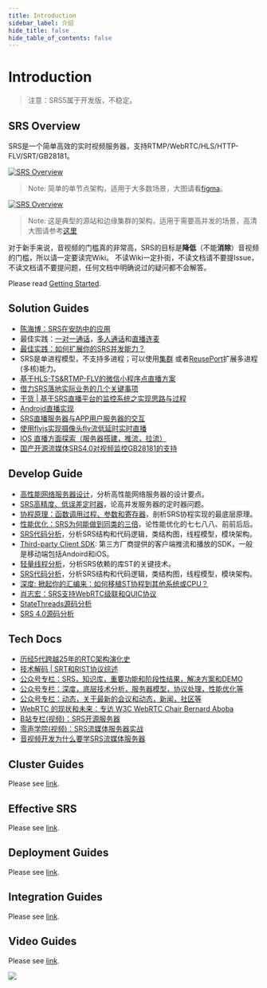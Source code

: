 ```yaml
---
title: Introduction
sidebar_label: 介绍
hide_title: false
hide_table_of_contents: false
---
```


# Introduction

> 注意：SRS5属于开发版，不稳定。

## SRS Overview

SRS是一个简单高效的实时视频服务器，支持RTMP/WebRTC/HLS/HTTP-FLV/SRT/GB28181。

[![SRS Overview](/img/SRS-SingleNode-4.0-sd.png)](/img/SRS-SingleNode-4.0-hd.png)

> Note: 简单的单节点架构，适用于大多数场景，大图请看[figma](https://www.figma.com/file/333POxVznQ8Wz1Rxlppn36/SRS-4.0-Server-Arch)。

[![SRS Overview](/img/SRS-Overview-4.0.png)](/img/SRS-Overview-4.0.png)

> Note: 这是典型的源站和边缘集群的架构，适用于需要高并发的场景，高清大图请参考[这里](https://www.processon.com/view/link/5e3f5581e4b0a3daae80ecef)

对于新手来说，音视频的门槛真的非常高，SRS的目标是**降低**（不能**消除**）音视频的门槛，所以请一定要读完Wiki。
不读Wiki一定扑街，不读文档请不要提Issue，不读文档请不要提问题，任何文档中明确说过的疑问都不会解答。

Please read [Getting Started](../doc/getting-started).

## Solution Guides

* [陈海博：SRS在安防中的应用](https://www.bilibili.com/video/BV11S4y197Zx)
* 最佳实践：[一对一通话](https://mp.weixin.qq.com/s/xWe6f9WRhtwnpJQ8SO0Eeg)，[多人通话](https://mp.weixin.qq.com/s/CM2h99A1e_masL5sjkp4Zw)和[直播连麦](https://mp.weixin.qq.com/s/7xexl07rrWBdh8xennXK3w)
* [最佳实践：如何扩展你的SRS并发能力？](https://mp.weixin.qq.com/s/pd9YQS0WR3hSuHybkm1F7Q)
* SRS是单进程模型，不支持多进程；可以使用[集群](https://mp.weixin.qq.com/s/pd9YQS0WR3hSuHybkm1F7Q) 或者[ReusePort](./reuse-port)扩展多进程(多核)能力。
* [基于HLS-TS&RTMP-FLV的微信小程序点直播方案](https://mp.weixin.qq.com/s/xhScUrkoroM7Q7ziODHyMA)
* [借力SRS落地实际业务的几个关键事项](https://mp.weixin.qq.com/s/b19kBer_phZl4n4oUBOvxQ)
* [干货 | 基于SRS直播平台的监控系统之实现思路与过程](https://mp.weixin.qq.com/s/QDTtW85giKmryhvCBkyyCg)
* [Android直播实现](https://blog.csdn.net/dxpqxb/article/details/83012950)
* [SRS直播服务器与APP用户服务器的交互](https://www.jianshu.com/p/f3dfa727475a)
* [使用flvjs实现摄像头flv流低延时实时直播](https://www.jianshu.com/p/2647393f956a)
* [IOS 直播方面探索（服务器搭建，推流，拉流）](https://www.jianshu.com/p/1aa677d99d17)
* [国产开源流媒体SRS4.0对视频监控GB28181的支持](https://mp.weixin.qq.com/s/VIPSPaBB5suUk7_I2oOkMw)

## Develop Guide

* [高性能网络服务器设计](https://blog.csdn.net/win_lin/article/details/8242653)，分析高性能网络服务器的设计要点。
* [SRS高精度、低误差定时器](https://mp.weixin.qq.com/s/DDSzRKHyJ-uYQ9QQC9VOZg)，论高并发服务器的定时器问题。
* [协程原理：函数调用过程、参数和寄存器](https://mp.weixin.qq.com/s/2TsYSiV8ysyLrELHdlHtjg)，剖析SRS协程实现的最底层原理。
* [性能优化：SRS为何能做到同类的三倍](https://mp.weixin.qq.com/s/r2jn1GAcHe08IeTW32OyuQ)，论性能优化的七七八八、前前后后。
* [SRS代码分析](https://github.com/xialixin/srs_code_note/blob/master/doc/srs_note.md)，分析SRS结构和代码逻辑，类结构图，线程模型，模块架构。
* [Third-party Client SDK](./client-sdk): 第三方厂商提供的客户端推流和播放的SDK，一般是移动端包括Andoird和iOS。
* [轻量线程分析](https://github.com/ossrs/state-threads#analysis)，分析SRS依赖的库ST的关键技术。
* [SRS代码分析](https://github.com/xialixin/srs_code_note/blob/master/doc/srs_note.md)，分析SRS结构和代码逻辑，类结构图，线程模型，模块架构。
* [深度: 掀起你的汇编来：如何移植ST协程到其他系统或CPU？](https://mp.weixin.qq.com/s/dARz99INVlGuoFW6K7SXaw)
* [肖志宏：SRS支持WebRTC级联和QUIC协议](https://www.bilibili.com/video/BV1Db4y1b77J)
* [StateThreads源码分析](https://www.xianwaizhiyin.net/?cat=24)
* [SRS 4.0源码分析](https://www.xianwaizhiyin.net/?cat=21)

## Tech Docs

* [历经5代跨越25年的RTC架构演化史](https://mp.weixin.qq.com/s/fO-FcKU_9Exdqh4xb_U5Xw)
* [技术解码 | SRT和RIST协议综述](https://mp.weixin.qq.com/s/jjtD4ik-9noMyWbecogXHg)
* [公众号专栏：SRS，知识库，重要功能和阶段性结果，解决方案和DEMO](https://mp.weixin.qq.com/mp/appmsgalbum?action=getalbum&__biz=MzA4NTQ3MzQ5OA==&scene=1&album_id=1703565147509669891&count=10#wechat_redirect)
* [公众号专栏：深度，底层技术分析，服务器模型，协议处理，性能优化等](https://mp.weixin.qq.com/mp/appmsgalbum?__biz=MzA4NTQ3MzQ5OA==&action=getalbum&album_id=2156820160114900994#wechat_redirect)
* [公众号专栏：动态，关于最新的会议和动态，新闻，社区等](https://mp.weixin.qq.com/mp/appmsgalbum?__biz=MzA4NTQ3MzQ5OA==&action=getalbum&album_id=1683217451712299009&count=10#wechat_redirect)
* [WebRTC 的现状和未来：专访 W3C WebRTC Chair Bernard Aboba](https://mp.weixin.qq.com/s/0HzzWSb5irvpNKNnSJL6Bg)
* [B站专栏(视频)：SRS开源服务器](https://space.bilibili.com/430256302/channel/detail?cid=136049)
* [零声学院(视频)：SRS流媒体服务器实战](https://www.bilibili.com/video/BV1XZ4y1P7um)
* [音视频开发为什么要学SRS流媒体服务器](https://zhuanlan.zhihu.com/p/190182314)

## Cluster Guides

Please see [link](../category/clusters).

## Effective SRS

Please see [link](/guide#scenario).

## Deployment Guides

Please see [link](../category/main-protocols).

## Integration Guides

Please see [link](../category/openapi).

## Video Guides

Please see [link](../tutorial/srs-open-source).

![](https://ossrs.net/gif/v1/sls.gif?site=ossrs.io&path=/lts/doc-zh-5/doc/introduction)


